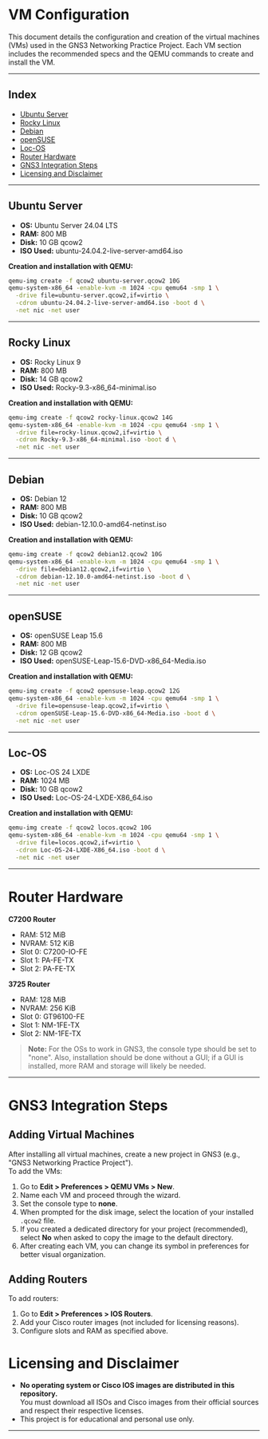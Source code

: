 # VM Configuration

This document details the configuration and creation of the virtual machines (VMs) used in the GNS3 Networking Practice Project. Each VM section includes the recommended specs and the QEMU commands to create and install the VM.

---

## Index

- [Ubuntu Server](#ubuntu-server)
- [Rocky Linux](#rocky-linux)
- [Debian](#debian)
- [openSUSE](#opensuse)
- [Loc-OS](#loc-os)
- [Router Hardware](#router-hardware)
- [GNS3 Integration Steps](#gns3-integration-steps)
- [Licensing and Disclaimer](#licensing-and-disclaimer)

---

## Ubuntu Server

- **OS:** Ubuntu Server 24.04 LTS
- **RAM:** 800 MB
- **Disk:** 10 GB qcow2
- **ISO Used:** ubuntu-24.04.2-live-server-amd64.iso

**Creation and installation with QEMU:**
```bash
qemu-img create -f qcow2 ubuntu-server.qcow2 10G
qemu-system-x86_64 -enable-kvm -m 1024 -cpu qemu64 -smp 1 \
  -drive file=ubuntu-server.qcow2,if=virtio \
  -cdrom ubuntu-24.04.2-live-server-amd64.iso -boot d \
  -net nic -net user
```

---

## Rocky Linux

- **OS:** Rocky Linux 9
- **RAM:** 800 MB
- **Disk:** 14 GB qcow2
- **ISO Used:** Rocky-9.3-x86_64-minimal.iso

**Creation and installation with QEMU:**
```bash
qemu-img create -f qcow2 rocky-linux.qcow2 14G
qemu-system-x86_64 -enable-kvm -m 1024 -cpu qemu64 -smp 1 \
  -drive file=rocky-linux.qcow2,if=virtio \
  -cdrom Rocky-9.3-x86_64-minimal.iso -boot d \
  -net nic -net user
```

---

## Debian

- **OS:** Debian 12
- **RAM:** 800 MB
- **Disk:** 10 GB qcow2
- **ISO Used:** debian-12.10.0-amd64-netinst.iso

**Creation and installation with QEMU:**
```bash
qemu-img create -f qcow2 debian12.qcow2 10G
qemu-system-x86_64 -enable-kvm -m 1024 -cpu qemu64 -smp 1 \
  -drive file=debian12.qcow2,if=virtio \
  -cdrom debian-12.10.0-amd64-netinst.iso -boot d \
  -net nic -net user
```

---

## openSUSE

- **OS:** openSUSE Leap 15.6
- **RAM:** 800 MB
- **Disk:** 12 GB qcow2
- **ISO Used:** openSUSE-Leap-15.6-DVD-x86_64-Media.iso

**Creation and installation with QEMU:**
```bash
qemu-img create -f qcow2 opensuse-leap.qcow2 12G
qemu-system-x86_64 -enable-kvm -m 1024 -cpu qemu64 -smp 1 \
  -drive file=opensuse-leap.qcow2,if=virtio \
  -cdrom openSUSE-Leap-15.6-DVD-x86_64-Media.iso -boot d \
  -net nic -net user
```

---

## Loc-OS

- **OS:** Loc-OS 24 LXDE
- **RAM:** 1024 MB
- **Disk:** 10 GB qcow2
- **ISO Used:** Loc-OS-24-LXDE-X86_64.iso

**Creation and installation with QEMU:**
```bash
qemu-img create -f qcow2 locos.qcow2 10G
qemu-system-x86_64 -enable-kvm -m 1024 -cpu qemu64 -smp 1 \
  -drive file=locos.qcow2,if=virtio \
  -cdrom Loc-OS-24-LXDE-X86_64.iso -boot d \
  -net nic -net user
```

---

# Router Hardware

**C7200 Router**  
- RAM: 512 MiB  
- NVRAM: 512 KiB  
- Slot 0: C7200-IO-FE  
- Slot 1: PA-FE-TX  
- Slot 2: PA-FE-TX  

**3725 Router**  
- RAM: 128 MiB  
- NVRAM: 256 KiB  
- Slot 0: GT96100-FE  
- Slot 1: NM-1FE-TX  
- Slot 2: NM-1FE-TX  

> **Note:** For the OSs to work in GNS3, the console type should be set to "none". Also, installation should be done without a GUI; if a GUI is installed, more RAM and storage will likely be needed.

---

# GNS3 Integration Steps

## Adding Virtual Machines

After installing all virtual machines, create a new project in GNS3 (e.g., "GNS3 Networking Practice Project").  
To add the VMs:

1. Go to **Edit > Preferences > QEMU VMs > New**.
2. Name each VM and proceed through the wizard.
3. Set the console type to **none**.
4. When prompted for the disk image, select the location of your installed `.qcow2` file.
5. If you created a dedicated directory for your project (recommended), select **No** when asked to copy the image to the default directory.
6. After creating each VM, you can change its symbol in preferences for better visual organization.

## Adding Routers

To add routers:

1. Go to **Edit > Preferences > IOS Routers**.
2. Add your Cisco router images (not included for licensing reasons).
3. Configure slots and RAM as specified above.

# Licensing and Disclaimer

- **No operating system or Cisco IOS images are distributed in this repository.**  
  You must download all ISOs and Cisco images from their official sources and respect their respective licenses.
- This project is for educational and personal use only.

---